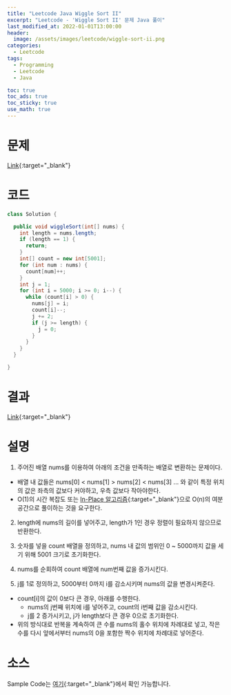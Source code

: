 ```yaml
---
title: "Leetcode Java Wiggle Sort II"
excerpt: "Leetcode - 'Wiggle Sort II' 문제 Java 풀이"
last_modified_at: 2022-01-01T13:00:00
header:
  image: /assets/images/leetcode/wiggle-sort-ii.png
categories:
  - Leetcode
tags:
  - Programming
  - Leetcode
  - Java

toc: true
toc_ads: true
toc_sticky: true
use_math: true
---
```

# 문제
[Link](https://leetcode.com/problems/wiggle-sort-ii/){:target="_blank"}

# 코드
```java
class Solution {

  public void wiggleSort(int[] nums) {
    int length = nums.length;
    if (length == 1) {
      return;
    }
    int[] count = new int[5001];
    for (int num : nums) {
      count[num]++;
    }
    int j = 1;
    for (int i = 5000; i >= 0; i--) {
      while (count[i] > 0) {
        nums[j] = i;
        count[i]--;
        j += 2;
        if (j >= length) {
          j = 0;
        }
      }
    }
  }

}
```

# 결과
[Link](https://leetcode.com/submissions/detail/610662377/){:target="_blank"}

# 설명
1. 주어진 배열 nums를 이용하여 아래의 조건을 만족하는 배열로 변환하는 문제이다.
- 배열 내 값들은 nums[0] < nums[1] > nums[2] < nums[3] ... 와 같이 특정 위치의 값은 좌측의 값보다 커야하고, 우측 값보다 작아야한다.
- O(1)의 시간 복잡도 또는 [In-Place 알고리즘](https://en.wikipedia.org/wiki/In-place_algorithm){:target="_blank"}으로 O(n)의 여분 공간으로 풀이하는 것을 요구한다.

2. length에 nums의 길이를 넣어주고, length가 1인 경우 정렬이 필요하지 않으므로 반환한다.

3. 숫자를 넣을 count 배열을 정의하고, nums 내 값의 범위인 0 ~ 5000까지 값을 세기 위해 5001 크기로 초기화한다.

4. nums를 순회하여 count 배열에 num번째 값을 증가시킨다.

5. j를 1로 정의하고, 5000부터 0까지 i를 감소시키며 nums의 값을 변경시켜준다.
- count[i]의 값이 0보다 큰 경우, 아래를 수행한다.
  - nums의 j번째 위치에 i를 넣어주고, count의 i번째 값을 감소시킨다.
  - j를 2 증가시키고, j가 length보다 큰 경우 0으로 초기화한다.
- 위의 방식대로 반복을 계속하여 큰 수를 nums의 홀수 위치에 차례대로 넣고, 작은 수를 다시 앞에서부터 nums의 0을 포함한 짝수 위치에 차례대로 넣어준다.

# 소스
Sample Code는 [여기](https://github.com/GracefulSoul/leetcode/blob/master/src/main/java/gracefulsoul/problems/WiggleSortII.java){:target="_blank"}에서 확인 가능합니다.